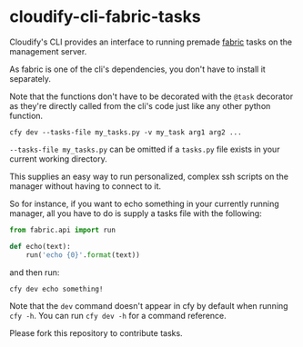 cloudify-cli-fabric-tasks
=========================

Cloudify's CLI provides an interface to running premade [fabric](http://www.fabfile.org/) tasks on the management server.

As fabric is one of the cli's dependencies, you don't have to install it separately.

Note that the functions don't have to be decorated with the `@task` decorator as they're directly called from the cli's code just like any other python function.

```shell
cfy dev --tasks-file my_tasks.py -v my_task arg1 arg2 ...
```

`--tasks-file my_tasks.py` can be omitted if a `tasks.py` file exists in your current working directory.

This supplies an easy way to run personalized, complex ssh scripts on the manager without having to connect to it.

So for instance, if you want to echo something in your currently running manager, all you have to do is supply a tasks file with the following:

```python
from fabric.api import run

def echo(text):
    run('echo {0}'.format(text))
```

and then run:
```shell
cfy dev echo something!
```

Note that the `dev` command doesn't appear in cfy by default when running `cfy -h`.
You can run `cfy dev -h` for a command reference.

Please fork this repository to contribute tasks.
